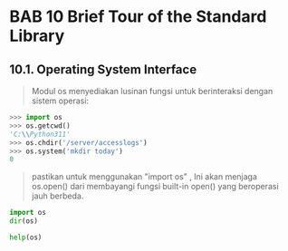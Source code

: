 # BAB 10 Brief Tour of the Standard Library

## 10.1. Operating System Interface

> Modul os menyediakan lusinan fungsi untuk berinteraksi dengan sistem operasi:

```python
>>> import os
>>> os.getcwd()
'C:\\Python311'
>>> os.chdir('/server/accesslogs')
>>> os.system('mkdir today')
0
```

> pastikan untuk menggunakan "import os" , Ini akan menjaga os.open() dari membayangi fungsi built-in open() yang beroperasi jauh berbeda.

```python
import os
dir(os)

help(os)

```

```python

```

```python

```

```python

```

```python

```

```python

```

```python

```

```python

```

```python

```
